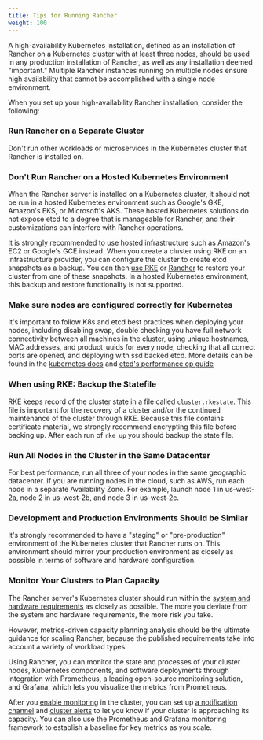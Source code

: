 ```yaml
---
title: Tips for Running Rancher
weight: 100
---
```


A high-availability Kubernetes installation, defined as an installation of Rancher on a Kubernetes cluster with at least three nodes, should be used in any production installation of Rancher, as well as any installation deemed "important." Multiple Rancher instances running on multiple nodes ensure high availability that cannot be accomplished with a single node environment.

When you set up your high-availability Rancher installation, consider the following:

### Run Rancher on a Separate Cluster
Don't run other workloads or microservices in the Kubernetes cluster that Rancher is installed on.

### Don't Run Rancher on a Hosted Kubernetes Environment
When the Rancher server is installed on a Kubernetes cluster, it should not be run in a hosted Kubernetes environment such as Google's GKE, Amazon's EKS, or Microsoft's AKS. These hosted Kubernetes solutions do not expose etcd to a degree that is manageable for Rancher, and their customizations can interfere with Rancher operations.

It is strongly recommended to use hosted infrastructure such as Amazon's EC2 or Google's GCE instead. When you create a cluster using RKE on an infrastructure provider, you can configure the cluster to create etcd snapshots as a backup. You can then [use RKE]({{<baseurl>}}/rke/latest/en/etcd-snapshots/) or [Rancher]({{<baseurl>}}/rancher/v2.x/en/backups/restorations/) to restore your cluster from one of these snapshots. In a hosted Kubernetes environment, this backup and restore functionality is not supported.

### Make sure nodes are configured correctly for Kubernetes ###
It's important to follow K8s and etcd best practices when deploying your nodes, including disabling swap, double checking you have full network connectivity between all machines in the cluster, using unique hostnames, MAC addresses, and product_uuids for every node, checking that all correct ports are opened, and deploying with ssd backed etcd.  More details can be found in the [kubernetes docs](https://kubernetes.io/docs/setup/production-environment/tools/kubeadm/install-kubeadm/#before-you-begin) and [etcd's performance op guide](https://github.com/etcd-io/etcd/blob/master/Documentation/op-guide/performance.md)

### When using RKE: Backup the Statefile
RKE keeps record of the cluster state in a file called `cluster.rkestate`. This file is important for the recovery of a cluster and/or the continued maintenance of the cluster through RKE. Because this file contains certificate material, we strongly recommend encrypting this file before backing up. After each run of `rke up` you should backup the state file. 

### Run All Nodes in the Cluster in the Same Datacenter
For best performance, run all three of your nodes in the same geographic datacenter. If you are running nodes in the cloud, such as AWS, run each node in a separate Availability Zone. For example, launch node 1 in us-west-2a, node 2 in us-west-2b, and node 3 in us-west-2c.

### Development and Production Environments Should be Similar
It's strongly recommended to have a "staging" or "pre-production" environment of the Kubernetes cluster that Rancher runs on. This environment should mirror your production environment as closely as possible in terms of software and hardware configuration.

### Monitor Your Clusters to Plan Capacity
The Rancher server's Kubernetes cluster should run within the [system and hardware requirements]({{<baseurl>}}/rancher/v2.x/en/installation/requirements/) as closely as possible. The more you deviate from the system and hardware requirements, the more risk you take.

However, metrics-driven capacity planning analysis should be the ultimate guidance for scaling Rancher, because the published requirements take into account a variety of workload types.

Using Rancher, you can monitor the state and processes of your cluster nodes, Kubernetes components, and software deployments through integration with Prometheus, a leading open-source monitoring solution, and Grafana, which lets you visualize the metrics from Prometheus. 

After you [enable monitoring]({{<baseurl>}}/rancher/v2.x/en/cluster-admin/tools/monitoring/) in the cluster, you can set up [a notification channel]({{<baseurl>}}/rancher/v2.x/en/cluster-admin/tools/notifiers/) and [cluster alerts]({{<baseurl>}}/rancher/v2.x/en/cluster-admin/tools/alerts/) to let you know if your cluster is approaching its capacity. You can also use the Prometheus and Grafana monitoring framework to establish a baseline for key metrics as you scale.

